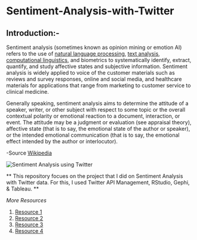 # Sentiment-Analysis-with-Twitter
## Introduction:-
Sentiment analysis (sometimes known as opinion mining or emotion AI) refers to the use of [natural language processing](https://en.wikipedia.org/wiki/Natural_language_processing), [text analysis](https://en.wikipedia.org/wiki/Text_mining), [computational linguistics](https://en.wikipedia.org/wiki/Computational_linguistics), and biometrics to systematically identify, extract, quantify, and study affective states and subjective information. Sentiment analysis is widely applied to voice of the customer materials such as reviews and survey responses, online and social media, and healthcare materials for applications that range from marketing to customer service to clinical medicine.

Generally speaking, sentiment analysis aims to determine the attitude of a speaker, writer, or other subject with respect to some topic or the overall contextual polarity or emotional reaction to a document, interaction, or event. The attitude may be a judgment or evaluation (see appraisal theory), affective state (that is to say, the emotional state of the author or speaker), or the intended emotional communication (that is to say, the emotional effect intended by the author or interlocutor).

-Source [Wikipedia](https://en.wikipedia.org/wiki/Sentiment_analysis)



![Sentiment Analysis using Twitter](http://blog.journals.cambridge.org/wp-content/uploads/2013/05/shutterstock_100269413-1240x660.jpg)

** This repository focues on the project that I did on Sentiment Analysis with Twitter data. For this, I used Twitter API Management, RStudio, Gephi, & Tableau. **

*More Resources*
1. [Resource 1](https://web.stanford.edu/class/cs124/lec/sentiment.pdf)
2. [Resource 2](https://lct-master.org/files/MullenSentimentCourseSlides.pdf)
3. [Resource 3](https://arxiv.org/ftp/arxiv/papers/1304/1304.4520.pdf)
4. [Resource 4](https://www.cs.uic.edu/~liub/FBS/SentimentAnalysis-and-OpinionMining.pdf)
